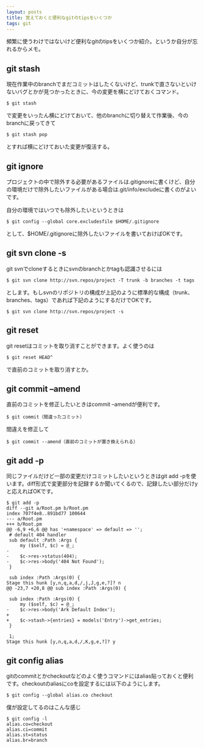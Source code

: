 ```yaml
---
layout: posts
title: 覚えておくと便利なgitのtipsをいくつか
tags: git
---
```


頻繁に使うわけではないけど便利なgitのtipsをいくつか紹介。というか自分が忘れるからメモ。

git stash
---------------------

現在作業中のbranchでまだコミットはしたくないけど、trunkで直さないといけないバグとかが見つかったときに、今の変更を横にどけておくコマンド。

    $ git stash

で変更をいったん横にどけておいて、他のbranchに切り替えて作業後、今のbranchに戻ってきて

    $ git stash pop

とすれば横にどけておいた変更が復活する。

git ignore
----------------------

プロジェクトの中で除外する必要があるファイルは.gitignoreに書くけど、自分の環境だけで除外したいファイルがある場合は.git/info/excludeに書くのがよいです。

自分の環境ではいつでも除外したいというときは

    $ git config --global core.excludesfile $HOME/.gitignore

として、$HOME/.gitignoreに除外したいファイルを書いておけばOKです。

git svn clone -s
-----------------------

git svnでcloneするときにsvnのbranchとかtagも認識させるには

    $ git svn clone http://svn.repos/project -T trunk -b branches -t tags

とします。もしsvnのリポジトリの構成が上記のように標準的な構成（trunk、branches、tags）であれば下記のようにするだけでOKです。

    $ git svn clone http://svn.repos/project -s

git reset
---------------------

git resetはコミットを取り消すことができます。よく使うのは

    $ git reset HEAD^

で直前のコミットを取り消すとか。

git commit –amend
------------------------

直前のコミットを修正したいときはcommit –amendが便利です。

    $ git commit（間違ったコミット）

間違えを修正して

    $ git commit --amend（直前のコミットが置き換えられる）

git add -p
-------------------------

同じファイルだけど一部の変更だけコミットしたいというときはgit add -pを使います。diff形式で変更部分を記録するか聞いてくるので、記録したい部分だけyと応えればOKです。

    $ git add -p
    diff --git a/Root.pm b/Root.pm
    index 707f4e8..891bd77 100644
    --- a/Root.pm
    +++ b/Root.pm
    @@ -6,9 +6,6 @@ has '+namespace' => default => '';
     # default 404 handler
     sub default :Path :Args {
         my ($self, $c) = @_;
    -
    -    $c->res->status(404);
    -    $c->res->body('404 Not Found');
     }

     sub index :Path :Args(0) {
    Stage this hunk [y,n,q,a,d,/,j,J,g,e,?]? n
    @@ -23,7 +20,8 @@ sub index :Path :Args(0) {

     sub index :Path :Args(0) {
         my ($self, $c) = @_;
    -    $c->res->body('Ark Default Index');
    +
    +    $c->stash->{entries} = models('Entry')->get_entries;
     }

     1;
    Stage this hunk [y,n,q,a,d,/,K,g,e,?]? y

git config alias
-------------------------

gitのcommitとかcheckoutなどのよく使うコマンドにはalias貼っておくと便利です。checkoutのaliasにcoを設定するには以下のようにします。

    $ git config --global alias.co checkout

僕が設定してるのはこんな感じ

    $ git config -l
    alias.co=checkout
    alias.ci=commit
    alias.st=status
    alias.br=branch

